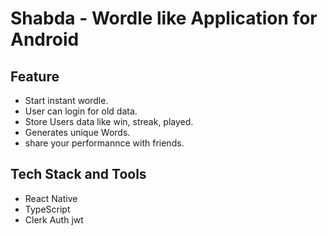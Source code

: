 # Shabda - Wordle like Application for Android

## Feature

- Start instant wordle.
- User can login for old data.
- Store Users data like win, streak, played.
- Generates unique Words.
- share your performannce with friends.

## Tech Stack and Tools

- React Native
- TypeScript
- Clerk Auth jwt
